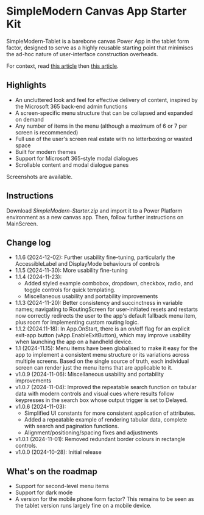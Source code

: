 # SimpleModern Canvas App Starter Kit

SimpleModern-Tablet is a barebone canvas Power App in the tablet form factor, designed to serve as a highly reusable starting point that minimises the ad-hoc nature of user-interface construction overheads.

For context, read [this article](https://jkflipflop.medium.com/2a474ffefb11) then [this article](https://jkflipflop.medium.com/05b15ac5c225).

## Highlights

+ An uncluttered look and feel for effective delivery of content, inspired by the Microsoft 365 back-end admin functions
+ A screen-specific menu structure that can be collapsed and expanded on demand
+ Any number of items in the menu (although a maximum of 6 or 7 per screen is recommended)
+ Full use of the user's screen real estate with no letterboxing or wasted space
+ Built for modern themes
+ Support for Microsoft 365-style modal dialogues
+ Scrollable content and modal dialogue panes

Screenshots are available.

## Instructions

Download *SimpleModern-Starter.zip* and import it to a Power Platform environment as a new canvas app. Then, follow further instructions on MainScreen.

## Change log

+ 1.1.6 (2024-12-02): Further usability fine-tuning, particularly the AccessibleLabel and DisplayMode behaviours of controls
+ 1.1.5 (2024-11-30): More usability fine-tuning
+ 1.1.4 (2024-11-23):
  + Added styled example combobox, dropdown, checkbox, radio, and toggle controls for quick templating.
  + Miscellaneous usability and portability improvements
+ 1.1.3 (2024-11-20): Better consistency and succinctness in variable names; navigating to RoutingScreen for user-initiated resets and restarts now correctly redirects the user to the app's default fallback menu item, plus room for implementing custom routing logic.
+ 1.1.2 (2024.11-18): In App.OnStart, there is an on/off flag for an explicit exit-app button (vApp.EnableExitButton), which may improve usability when launching the app on a handheld device.
+ 1.1 (2024-11.15): Menu items have been globalised to make it easy for the app to implement a consistent menu structure or its variations across multiple screens. Based on the single source of truth, each individual screen can render just the menu items that are applicable to it.
+ v1.0.9 (2024-11-06): Miscellaneous usability and portability improvements
+ v1.0.7 (2024-11-04): Improved the repeatable search function on tabular data with modern controls and visual cues where results follow keypresses in the search box whose output trigger is set to Delayed.
+ v1.0.6 (2024-11-03):
  + Simplified UI constants for more consistent application of attributes.
  + Added a repeatable example of rendering tabular data, complete with search and pagination functions.
  + Alignment/positioning/spacing fixes and adjustments
+ v1.0.1 (2024-11-01): Removed redundant border colours in rectangle controls.
+ v1.0.0 (2024-10-28): Initial release

## What's on the roadmap

+ Support for second-level menu items
+ Support for dark mode
+ A version for the mobile phone form factor? This remains to be seen as the tablet version runs largely fine on a mobile device.
